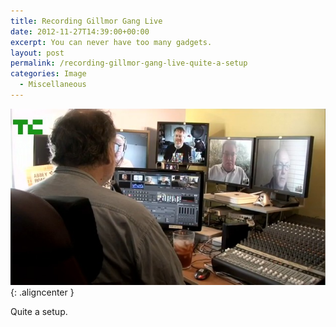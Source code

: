 ```yaml
---
title: Recording Gillmor Gang Live
date: 2012-11-27T14:39:00+00:00
excerpt: You can never have too many gadgets.
layout: post
permalink: /recording-gillmor-gang-live-quite-a-setup
categories: Image
  - Miscellaneous
---
```

![Gillmor Gang Recording Setup](/images/2012/gillmor-gang-recording-setup.jpg){: .aligncenter }

Quite a setup.